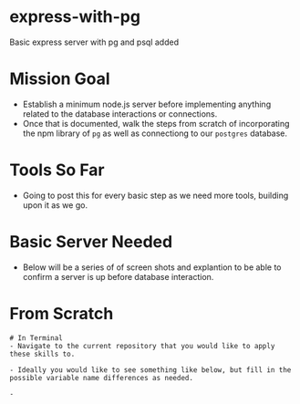 # express-with-pg
Basic express server with pg and psql added

# Mission Goal
  - Establish a minimum node.js server before implementing anything related to the database interactions or connections.
  - Once that is documented, walk the steps from scratch of incorporating the npm library of `pg` as well as connectiong to our `postgres` database.

# Tools So Far
  - Going to post this for every basic step as we need more tools, building upon it as we go.

# Basic Server Needed
  - Below will be a series of of screen shots and explantion to be able to confirm a server is up before database interaction.

  # From Scratch

    # In Terminal
    - Navigate to the current repository that you would like to apply these skills to.

    - Ideally you would like to see something like below, but fill in the possible variable name differences as needed.

    - 
